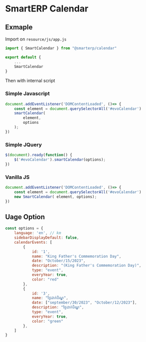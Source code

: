 # SmartERP Calendar

## Exmaple

Import on `resource/js/app.js`
```js
import { SmartCalendar } from "@smarterp/calendar"

export default {
    ...
    SmartCalendar
}
```

Then with internal script 

### Simple Javascript
```js
document.addEventListener('DOMContentLoaded', ()=> {
    const element = document.querySelectorAll('#evoCalendar')
    smartCalendar(
        element,
        options
    );
})

```

### Simple JQuery
```js
$(document).ready(function() {
    $('#evoCalendar').smartCalendar(options);
})
```

### Vanilla JS
```js
document.addEventListener('DOMContentLoaded', ()=> {
    const element = document.querySelectorAll('#evoCalendar')
    new SmartCalendar( element, options);
})
```

## Uage Option 

```js
const options = {
    language: 'en', // km
    sidebarDisplayDefault: false,
    calendarEvents: [
        {
            id: '1',
            name: "King Father's Commemoration Day",
            date: "October/15/2023",
            description: "(King Father's Commemoration Day)",
            type: "event",
            everyYear: true,
            color: "red"
        },
        {
            id: '3',
            name: "ថ្ងៃដាក់បិណ្ឌ",
            date: ["september/30/2023", "October/12/2023"],
            description: "ថ្ងៃដាក់បិណ្ឌ",
            type: "event",
            everyYear: true,
            color: "green"
        },
    ]
}
```